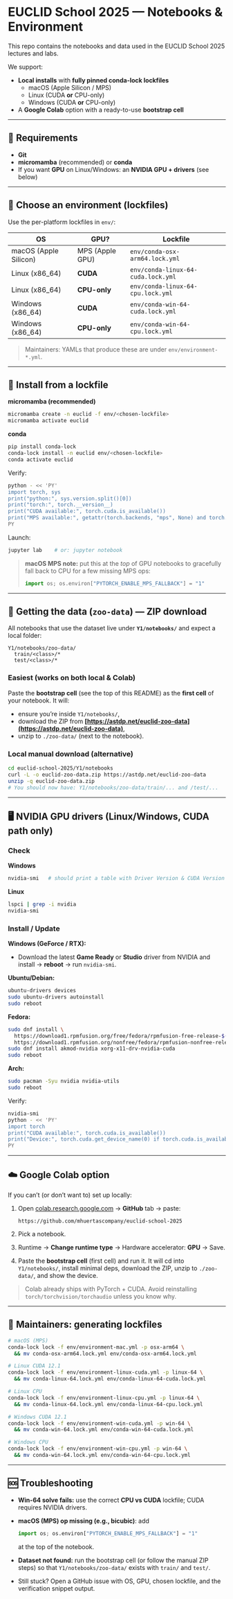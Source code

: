 # EUCLID School 2025 — Notebooks & Environment

This repo contains the notebooks and data used in the EUCLID School 2025 lectures and labs.

We support:

- **Local installs** with **fully pinned conda-lock lockfiles**
  - macOS (Apple Silicon / MPS)
  - Linux (CUDA **or** CPU-only)
  - Windows (CUDA **or** CPU-only)
- A **Google Colab** option with a ready-to-use **bootstrap cell**

---

## 🔢 Requirements

- **Git**
- **micromamba** (recommended) or **conda**
- If you want **GPU** on Linux/Windows: an **NVIDIA GPU + drivers** (see below)

---

## 🧰 Choose an environment (lockfiles)

Use the per-platform lockfiles in `env/`:

| OS | GPU? | Lockfile |
|---|---|---|
| macOS (Apple Silicon) | MPS (Apple GPU) | `env/conda-osx-arm64.lock.yml` |
| Linux (x86_64) | **CUDA** | `env/conda-linux-64-cuda.lock.yml` |
| Linux (x86_64) | **CPU-only** | `env/conda-linux-64-cpu.lock.yml` |
| Windows (x86_64) | **CUDA** | `env/conda-win-64-cuda.lock.yml` |
| Windows (x86_64) | **CPU-only** | `env/conda-win-64-cpu.lock.yml` |

> Maintainers: YAMLs that produce these are under `env/environment-*.yml`.

---

## 🚀 Install from a lockfile

**micromamba (recommended)**
```bash
micromamba create -n euclid -f env/<chosen-lockfile>
micromamba activate euclid
````

**conda**

```bash
pip install conda-lock
conda-lock install -n euclid env/<chosen-lockfile>
conda activate euclid
```

Verify:

```bash
python - << 'PY'
import torch, sys
print("python:", sys.version.split()[0])
print("torch:", torch.__version__)
print("CUDA available:", torch.cuda.is_available())
print("MPS available:", getattr(torch.backends, "mps", None) and torch.backends.mps.is_available())
PY
```

Launch:

```bash
jupyter lab    # or: jupyter notebook
```

> **macOS MPS note:** put this at the *top* of GPU notebooks to gracefully fall back to CPU for a few missing MPS ops:
>
> ```python
> import os; os.environ["PYTORCH_ENABLE_MPS_FALLBACK"] = "1"
> ```

---

## 💾 Getting the data (`zoo-data`) — **ZIP download**

All notebooks that use the dataset live under **`Y1/notebooks/`** and expect a local folder:

```
Y1/notebooks/zoo-data/
  train/<class>/*
  test/<class>/*
```

### Easiest (works on both local & Colab)

Paste the **bootstrap cell** (see the top of this README) as the **first cell** of your notebook.
It will:

* ensure you’re inside `Y1/notebooks/`,
* download the ZIP from **[https://astdp.net/euclid-zoo-data](https://astdp.net/euclid-zoo-data)**,
* unzip to `./zoo-data/` (next to the notebook).

### Local manual download (alternative)

```bash
cd euclid-school-2025/Y1/notebooks
curl -L -o euclid-zoo-data.zip https://astdp.net/euclid-zoo-data
unzip -q euclid-zoo-data.zip
# You should now have: Y1/notebooks/zoo-data/train/... and /test/...
```

---

## 🖥️ NVIDIA GPU drivers (Linux/Windows, CUDA path only)

### Check

**Windows**

```powershell
nvidia-smi   # should print a table with Driver Version & CUDA Version
```

**Linux**

```bash
lspci | grep -i nvidia
nvidia-smi
```

### Install / Update

**Windows (GeForce / RTX):**

* Download the latest **Game Ready** or **Studio** driver from NVIDIA and install → **reboot** → run `nvidia-smi`.

**Ubuntu/Debian:**

```bash
ubuntu-drivers devices
sudo ubuntu-drivers autoinstall
sudo reboot
```

**Fedora:**

```bash
sudo dnf install \
  https://download1.rpmfusion.org/free/fedora/rpmfusion-free-release-$(rpm -E %fedora).noarch.rpm \
  https://download1.rpmfusion.org/nonfree/fedora/rpmfusion-nonfree-release-$(rpm -E %fedora).noarch.rpm
sudo dnf install akmod-nvidia xorg-x11-drv-nvidia-cuda
sudo reboot
```

**Arch:**

```bash
sudo pacman -Syu nvidia nvidia-utils
sudo reboot
```

Verify:

```bash
nvidia-smi
python - << 'PY'
import torch
print("CUDA available:", torch.cuda.is_available())
print("Device:", torch.cuda.get_device_name(0) if torch.cuda.is_available() else "CPU")
PY
```

---

## ☁️ Google Colab option

If you can’t (or don’t want to) set up locally:

1. Open [colab.research.google.com](https://colab.research.google.com) → **GitHub** tab → paste:

   ```
   https://github.com/mhuertascompany/euclid-school-2025
   ```
2. Pick a notebook.
3. Runtime → **Change runtime type** → Hardware accelerator: **GPU** → Save.
4. Paste the **bootstrap cell** (first cell) and run it.
   It will cd into `Y1/notebooks/`, install minimal deps, download the ZIP, unzip to `./zoo-data/`, and show the device.

> Colab already ships with PyTorch + CUDA. Avoid reinstalling `torch/torchvision/torchaudio` unless you know why.

---

## 🧪 Maintainers: generating lockfiles

```bash
# macOS (MPS)
conda-lock lock -f env/environment-mac.yml -p osx-arm64 \
  && mv conda-osx-arm64.lock.yml env/conda-osx-arm64.lock.yml

# Linux CUDA 12.1
conda-lock lock -f env/environment-linux-cuda.yml -p linux-64 \
  && mv conda-linux-64.lock.yml env/conda-linux-64-cuda.lock.yml

# Linux CPU
conda-lock lock -f env/environment-linux-cpu.yml -p linux-64 \
  && mv conda-linux-64.lock.yml env/conda-linux-64-cpu.lock.yml

# Windows CUDA 12.1
conda-lock lock -f env/environment-win-cuda.yml -p win-64 \
  && mv conda-win-64.lock.yml env/conda-win-64-cuda.lock.yml

# Windows CPU
conda-lock lock -f env/environment-win-cpu.yml -p win-64 \
  && mv conda-win-64.lock.yml env/conda-win-64-cpu.lock.yml
```

---

## 🆘 Troubleshooting

* **Win-64 solve fails:** use the correct **CPU vs CUDA** lockfile; CUDA requires NVIDIA drivers.
* **macOS (MPS) op missing (e.g., bicubic)**: add

  ```python
  import os; os.environ["PYTORCH_ENABLE_MPS_FALLBACK"] = "1"
  ```

  at the top of the notebook.
* **Dataset not found:** run the bootstrap cell (or follow the manual ZIP steps) so that `Y1/notebooks/zoo-data/` exists with `train/` and `test/`.
* Still stuck? Open a GitHub issue with OS, GPU, chosen lockfile, and the verification snippet output.



